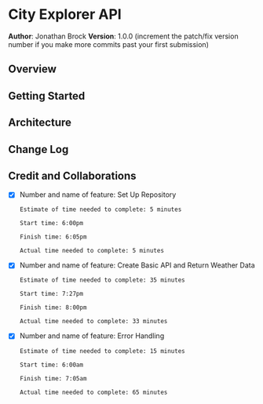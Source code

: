 # City Explorer API

**Author**: Jonathan Brock
**Version**: 1.0.0 (increment the patch/fix version number if you make more commits past your first submission)

## Overview
<!-- Provide a high level overview of what this application is and why you are building it, beyond the fact that it's an assignment for this class. (i.e. What's your problem domain?) -->

## Getting Started
<!-- What are the steps that a user must take in order to build this app on their own machine and get it running? -->

## Architecture
<!-- Provide a detailed description of the application design. What technologies (languages, libraries, etc) you're using, and any other relevant design information. -->

## Change Log
<!-- Use this area to document the iterative changes made to your application as each feature is successfully implemented. Use time stamps. Here's an example:

01-01-2001 4:59pm - Application now has a fully-functional express server, with a GET route for the location resource. -->

## Credit and Collaborations
<!-- Give credit (and a link) to other people or resources that helped you build this application. -->


- [x] Number and name of feature: Set Up Repository

      Estimate of time needed to complete: 5 minutes

      Start time: 6:00pm

      Finish time: 6:05pm

      Actual time needed to complete: 5 minutes

- [x] Number and name of feature: Create Basic API and Return Weather Data

      Estimate of time needed to complete: 35 minutes

      Start time: 7:27pm

      Finish time: 8:00pm

      Actual time needed to complete: 33 minutes

- [x] Number and name of feature: Error Handling

      Estimate of time needed to complete: 15 minutes

      Start time: 6:00am

      Finish time: 7:05am

      Actual time needed to complete: 65 minutes
